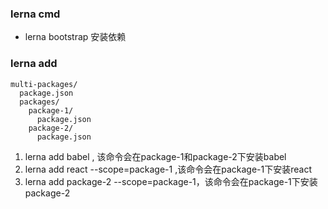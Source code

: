 ### lerna cmd
* lerna bootstrap 安装依赖



### lerna add
```
multi-packages/
  package.json
  packages/
    package-1/
      package.json
    package-2/
      package.json
```

1. lerna add babel , 该命令会在package-1和package-2下安装babel
2. lerna add react --scope=package-1 ,该命令会在package-1下安装react
3. lerna add package-2 --scope=package-1，该命令会在package-1下安装package-2
